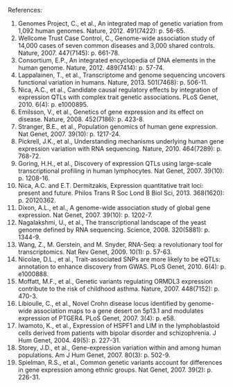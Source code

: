 References:


1.	Genomes Project, C., et al., An integrated map of genetic variation from 1,092 human genomes. Nature, 2012. 491(7422): p. 56-65.
2.	Wellcome Trust Case Control, C., Genome-wide association study of 14,000 cases of seven common diseases and 3,000 shared controls. Nature, 2007. 447(7145): p. 661-78.
3.	Consortium, E.P., An integrated encyclopedia of DNA elements in the human genome. Nature, 2012. 489(7414): p. 57-74.
4.	Lappalainen, T., et al., Transcriptome and genome sequencing uncovers functional variation in humans. Nature, 2013. 501(7468): p. 506-11.
5.	Nica, A.C., et al., Candidate causal regulatory effects by integration of expression QTLs with complex trait genetic associations. PLoS Genet, 2010. 6(4): p. e1000895.
6.	Emilsson, V., et al., Genetics of gene expression and its effect on disease. Nature, 2008. 452(7186): p. 423-8.
7.	Stranger, B.E., et al., Population genomics of human gene expression. Nat Genet, 2007. 39(10): p. 1217-24.
8.	Pickrell, J.K., et al., Understanding mechanisms underlying human gene expression variation with RNA sequencing. Nature, 2010. 464(7289): p. 768-72.
9.	Goring, H.H., et al., Discovery of expression QTLs using large-scale transcriptional profiling in human lymphocytes. Nat Genet, 2007. 39(10): p. 1208-16.
10.	Nica, A.C. and E.T. Dermitzakis, Expression quantitative trait loci: present and future. Philos Trans R Soc Lond B Biol Sci, 2013. 368(1620): p. 20120362.
11.	Dixon, A.L., et al., A genome-wide association study of global gene expression. Nat Genet, 2007. 39(10): p. 1202-7.
12.	Nagalakshmi, U., et al., The transcriptional landscape of the yeast genome defined by RNA sequencing. Science, 2008. 320(5881): p. 1344-9.
13.	Wang, Z., M. Gerstein, and M. Snyder, RNA-Seq: a revolutionary tool for transcriptomics. Nat Rev Genet, 2009. 10(1): p. 57-63.
14.	Nicolae, D.L., et al., Trait-associated SNPs are more likely to be eQTLs: annotation to enhance discovery from GWAS. PLoS Genet, 2010. 6(4): p. e1000888.
15.	Moffatt, M.F., et al., Genetic variants regulating ORMDL3 expression contribute to the risk of childhood asthma. Nature, 2007. 448(7152): p. 470-3.
16.	Libioulle, C., et al., Novel Crohn disease locus identified by genome-wide association maps to a gene desert on 5p13.1 and modulates expression of PTGER4. PLoS Genet, 2007. 3(4): p. e58.
17.	Iwamoto, K., et al., Expression of HSPF1 and LIM in the lymphoblastoid cells derived from patients with bipolar disorder and schizophrenia. J Hum Genet, 2004. 49(5): p. 227-31.
18.	Storey, J.D., et al., Gene-expression variation within and among human populations. Am J Hum Genet, 2007. 80(3): p. 502-9.
19.	Spielman, R.S., et al., Common genetic variants account for differences in gene expression among ethnic groups. Nat Genet, 2007. 39(2): p. 226-31.

